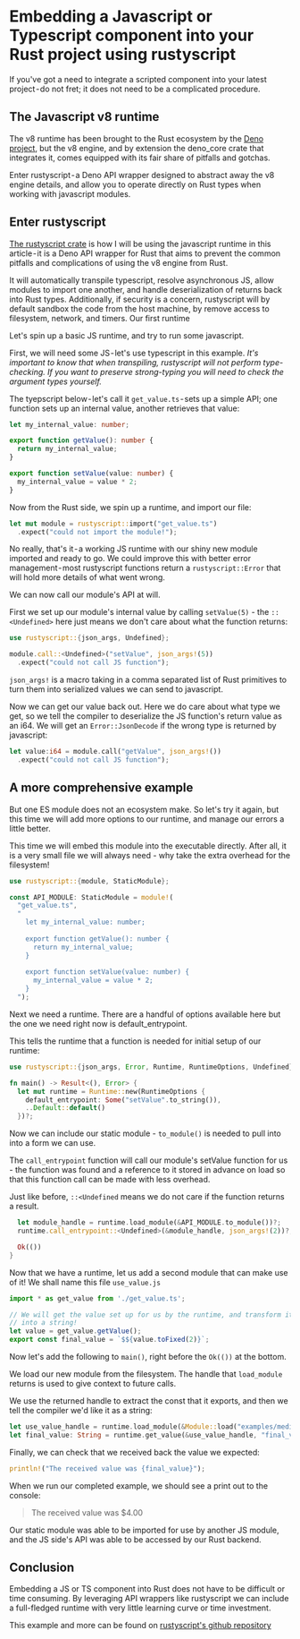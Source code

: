 # Embedding a Javascript or Typescript component into your Rust project using rustyscript
If you've got a need to integrate a scripted component into your latest project - do not fret; it does not need to be a complicated procedure.

## The Javascript v8 runtime
The v8 runtime has been brought to the Rust ecosystem by the [Deno project](https://deno.com/), but the v8 engine, and by extension the deno_core crate that integrates it, comes equipped with its fair share of pitfalls and gotchas.

Enter rustyscript - a Deno API wrapper designed to abstract away the v8 engine details, and allow you to operate directly on Rust types when working with javascript modules.

## Enter rustyscript
[The rustyscript crate](https://crates.io/crates/rustyscript) is how I will be using the javascript runtime in this article - it is a Deno API wrapper for Rust that aims to prevent the common pitfalls and complications of using the v8 engine from Rust.

It will automatically transpile typescript, resolve asynchronous JS, allow modules to import one another, and handle deserialization of returns back into Rust types.
Additionally, if security is a concern, rustyscript will by default sandbox the code from the host machine, by remove access to filesystem, network, and timers.
Our first runtime

Let's spin up a basic JS runtime, and try to run some javascript.

First, we will need some JS - let's use typescript in this example. *It's important to know that when transpiling, rustyscript will not perform type-checking. If you want to preserve strong-typing you will need to check the argument types yourself.*

The tyepscript below - let's call it `get_value.ts` - sets up a simple API; one function sets up an internal value, another retrieves that value:

```typescript
let my_internal_value: number;

export function getValue(): number {
  return my_internal_value;
}

export function setValue(value: number) {
  my_internal_value = value * 2;
}
```

Now from the Rust side, we spin up a runtime, and import our file:

```rust
let mut module = rustyscript::import("get_value.ts")
  .expect("could not import the module!");
```

No really, that's it - a working JS runtime with our shiny new module imported and ready to go. We could improve this with better error management - most rustyscript functions return a `rustyscript::Error` that will hold more details of what went wrong.

We can now call our module's API at will.

First we set up our module's internal value by calling `setValue(5)` - the `::<Undefined>` here just means we don't care about what the function returns:

```rust
use rustyscript::{json_args, Undefined};

module.call::<Undefined>("setValue", json_args!(5))
  .expect("could not call JS function");
```

`json_args!` is a macro taking in a comma separated list of Rust primitives to
turn them into serialized values we can send to javascript.

Now we can get our value back out. Here we do care about what type we get, so we tell the compiler to deserialize the JS function's return value as an i64. We will get an `Error::JsonDecode` if the wrong type is returned by javascript:

```rust
let value:i64 = module.call("getValue", json_args!())
  .expect("could not call JS function");
```

## A more comprehensive example
But one ES module does not an ecosystem make. So let's try it again, but this time we will add more options to our runtime, and manage our errors a little better.

This time we will embed this module into the executable directly. After all, it is a very small file we will always need - why take the extra overhead for the filesystem!

```rust
use rustyscript::{module, StaticModule};

const API_MODULE: StaticModule = module!(
  "get_value.ts",
  "
    let my_internal_value: number;
    
    export function getValue(): number {
      return my_internal_value;
    }
    
    export function setValue(value: number) {
      my_internal_value = value * 2;
    }
  ");
```

Next we need a runtime. There are a handful of options available here but the one we need right now is default_entrypoint.

This tells the runtime that a function is needed for initial setup of our runtime:

```rust
use rustyscript::{json_args, Error, Runtime, RuntimeOptions, Undefined};

fn main() -> Result<(), Error> {
  let mut runtime = Runtime::new(RuntimeOptions {
    default_entrypoint: Some("setValue".to_string()),
    ..Default::default()
  })?;
```

Now we can include our static module - `to_module()` is needed to pull into into a form we can use.

The `call_entrypoint` function will call our module's setValue function for us - the function was found and a reference to it stored in advance on load so that this function call can be made with less overhead.

Just like before, `::<Undefined` means we do not care if the function returns a result.

```rust
  let module_handle = runtime.load_module(&API_MODULE.to_module())?;
  runtime.call_entrypoint::<Undefined>(&module_handle, json_args!(2))?;

  Ok(())
}
```

Now that we have a runtime, let us add a second module that can make use of it! We shall name this file `use_value.js`

```javascript
import * as get_value from './get_value.ts';

// We will get the value set up for us by the runtime, and transform it
// into a string!
let value = get_value.getValue();
export const final_value = `$${value.toFixed(2)}`;
```

Now let's add the following to `main()`, right before the `Ok(())` at the bottom.

We load our new module from the filesystem. The handle that `load_module` returns is used to give context to future calls.

We use the returned handle to extract the const that it exports, and then we tell the compiler we'd like it as a string:

```rust
let use_value_handle = runtime.load_module(&Module::load("examples/medium.js")?)?;
let final_value: String = runtime.get_value(&use_value_handle, "final_value")?;
```

Finally, we can check that we received back the value we expected:

```rust
println!("The received value was {final_value}");
```

When we run our completed example, we should see a print out to the console:

> The received value was $4.00

Our static module was able to be imported for use by another JS module, and the JS side's API was able to be accessed by our Rust backend.

## Conclusion
Embedding a JS or TS component into Rust does not have to be difficult or time consuming. By leveraging API wrappers like rustyscript we can include a full-fledged runtime with very little learning curve or time investment. 

This example and more can be found on [rustyscript's github repository](https://github.com/rscarson/rustyscript)
